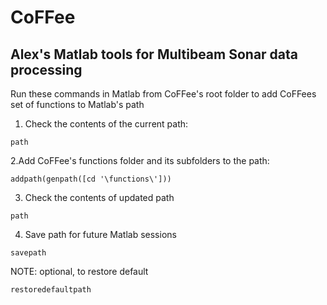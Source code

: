 # CoFFee
## Alex's Matlab tools for Multibeam Sonar data processing

Run these commands in Matlab from CoFFee's root folder to add CoFFees set of functions to Matlab's path

1. Check the contents of the current path:

`path`

2.Add CoFFee's functions folder and its subfolders to the path:

`addpath(genpath([cd '\functions\']))`

3. Check the contents of updated path

`path`

4. Save path for future Matlab sessions

`savepath`

NOTE: optional, to restore default

`restoredefaultpath`
